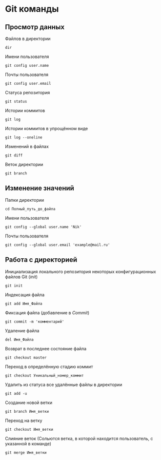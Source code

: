 # Git команды

## Просмотр данных

Файлов в директории
```text
dir
```
Имени пользователя
```text
git config user.name
```

Почты пользователя
```text
git config user.email
```

Статуса репозитория
```text
git status
```

Истории коммитов
```text
git log
```

Истории коммитов в упрощённом виде
```text
git log --oneline
```

Изменений в файлах
```text
git diff
```

Веток директории
```text
git branch
```

## Изменение значений

Папки директории
```text
cd Полный_путь_до_файла
```

Имени пользователя
```text
git config --global user.name 'Nik'
```

Почты пользователя
```text
git config --global user.email 'example@mail.ru'
```

## Работа с директорией

Инициализация локального репозитория некоторых конфигурационных файлов Git (_init_)
```text
git init
```

Индексация файла
```text
git add Имя_Файла
```

Фиксация файла (добавление в *Commit*)
```text
git commit -m 'комментарий'
```

Удаление файла
```text
del Имя_Файла
```

Возврат в последнее состояние файла
```text
git checkout master
```

Переход в определённую стадию коммит
```text
git checkout Уникальный_номер_коммит
```

Удалить из статуса все удалённые файлы в директории
```text
git add -u
```

Создание новой ветки
```text
git branch Имя_ветки
```

Переход на ветку
```text
git checkout Имя_ветки
```

Слияние веток (Сольются ветка, в которой находится пользователь, с указанной в команде)
```text
git merge Имя_ветки
```
